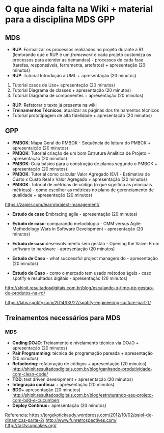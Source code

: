# O que ainda falta na Wiki + material para a disciplina MDS GPP

## MDS
* **RUP**: Formalizar os processos realizados no projeto durante a R1 (lembrando que o RUP é um _framework_ e cada projeto customiza os processos para atender as demandas)  - processos de cada fase (tarefas, responsáveis, ferramenta, artefatos) + apresentação (20 minutos)
* **RUP**: Tutorial Introdução a UML + apresentação (20 minutos)
1. Tutorial casos de Uso+ apresentação (20 minutos)
2. Tutorial Diagrama de classes + apresentação (20 minutos)
3. Tutorial Diagrama de componentes + apresentação (20 minutos)
* **RUP**: Refatorar o texto já presente na wiki
* **Treinamentos Técnicos**: atualizar as páginas dos treinamentos técnicos 
* Tutorial prototipagem de alta fidelidade + apresentação (20 minutos)

## GPP
* **PMBOK**: Mapa Geral do PMBOK - Sequência de leitura do PMBOK + apresentalção (20 minutos)
* **PMBOK**: Tutorial criação de um bom Estrutura Analítica de Projeto + apresentação (20 minutos)
* **PMBOK**: Guia básico para a construção de planos segundo o PMBOK + apresentação (20 minutos)
* **PMBOK**: Tutorial como calcular Valor Agregado (EV) - Estimativa de Custo x Custo Real x Valor Agregado + apresentação  (20 minutos)
* **PMBOK**: Tutorial de métricas de código (o que significa as principais métricas) - como escolher as métricas no plano de gerenciamento de qualidade + apresentação (20 minutos)

https://zapier.com/learn/project-management/

* **Estudo de caso**:Embracing agile - apresentação (20 minutos)

* **Estudo de caso**: comparando metodologia - CMM versus Agile: Methodology Wars in Software Development -  apresentação (20 minutos)

* **Estudo de caso**:desenvolvimento sem gestão -  Opening the Valve: From software to hardware -  apresentação (20 minutos)

* **Estudo de Caso** - what successful project managers do - apresentação (20 minutos)

* **Estudo de Caso** - como o mercado tem usado métodos ágeis - caso spotify e resultados digitais - apresentação (20 minutos)

http://shipit.resultadosdigitais.com.br/blog/escalando-o-time-de-gestao-de-produtos-na-rd/

https://labs.spotify.com/2014/03/27/spotify-engineering-culture-part-1/

## Treinamentos necessários para MDS
### MDS

* **Coding DOJO**: Treinamento e nivelamento técnico via DOJO + apresentação (20 minutos)
* **Pair Programming**: técnica de programação pareada + apresentação (20 minutos)
* **Refactoring**: refatoração de códigos + apresentação (20 minutos)
http://shipit.resultadosdigitais.com.br/blog/ganhando-produtividade-com-clean-code/
* **TDD**: test driven development  + apresentação (20 minutos)
* **Integração contínua** + apresentação (20 minutos)
* **BDD**+ apresentação (20 minutos)
http://shipit.resultadosdigitais.com.br/blog/estruturando-seu-projeto-com-bdd-e-cucumber/
* **Deploy Contínuo**+ apresentação (20 minutos)



Referencia:
https://jorgekotickaudy.wordpress.com/2012/10/02/paiol-de-dinamicas-parte-2/
http://www.funretrospectives.com/
http://tastycupcakes.org/

